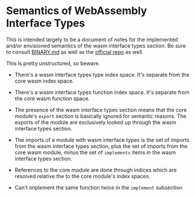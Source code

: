 # Semantics of WebAssembly Interface Types

This is intended largely to be a document of notes for the implemented and/or
envisioned semantics of the wasm interface types section. Be sure to consult
[BINARY.md](./BINARY.md) as well as the [official
repo](https://github.com/WebAssembly/interface-types) as well.

This is pretty unstructured, so beware.

* There's a wasm interface types type index space. It's separate from the core
  wasm index space.

* There's a wasm interface types function index space. It's separate from the
  core wasm function space.

* The presence of the wasm interface types section means that the core module's
  `export` section is basically ignored for semantic reasons. The exports of the
  module are exclusively looked up through the wasm interface types section.

* The imports of a module with wasm interface types is the set of imports from
  the wasm interface types section, plus the set of imports from the core wasm
  module, minus the set of `implements` items in the wasm interface types
  section.

* References to the core module are done through indices which are resolved
  relative the to the core module's index spaces.

* Can't implement the same function twice in the `implement` subsection

